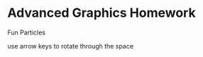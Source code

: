 Advanced Graphics Homework
===============

Fun Particles



use arrow keys to rotate through the space
